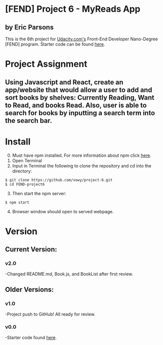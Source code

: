 # [FEND] Project 6 - MyReads App

by Eric Parsons
---
This is the 6th project for [Udacity.com's](https://udacity.com/) Front-End Developer Nano-Degree [FEND] program. Starter code can be found [here](https://github.com/udacity/reactnd-project-myreads-starter).

# Project Assignment

## Using Javascript and React, create an app/website that would allow a user to add and sort books by shelves: Currently Reading, Want to Read, and books Read. Also, user is able to search for books by inputting a search term into the search bar.

# Install

0. Must have npm installed. For more information about npm click [here](https://www.npmjs.com/get-npm).
1. Open Terminal
2. Input in Terminal the following to clone the repository and cd into the directory:
```
$ git clone https://github.com/vowy/project-6.git
$ cd FEND-project6
```
3.  Then start the npm server:
```
$ npm start
```
4. Browser window should open to served webpage.

# Version

## Current Version:

### v2.0

-Changed README.md, Book.js, and BookList after first review.

## Older Versions:

### v1.0
-Project push to GitHub! All ready for review.

### v0.0
-Starter code found [here](https://github.com/udacity/reactnd-project-myreads-starte).
